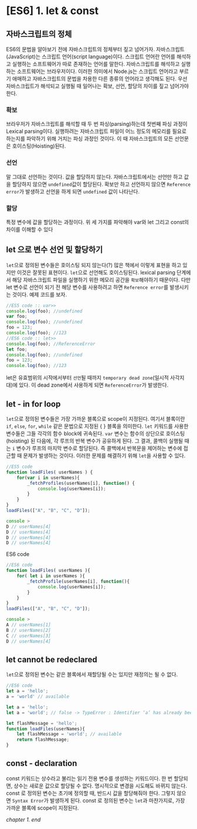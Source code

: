 # [ES6] 1. let & const
## 자바스크립트의 정체
ES6의 문법을 알아보기 전에 자바스크립트의 정체부터 짚고 넘어가자. 자바스크립트(JavaScript)는 스크립트 언어(script language)이다. 스크립트 언어란 언어를 해석하고 실행하는 소프트웨어가 따로 존재하는 언어를 말한다. 자바스크립트를 해석하고 실행하는 소프트웨어는 브라우저이다. 이러한 의미에서 Node.js는 스크립트 언어라고 부르기 애매하고 자바스크립트의 문법을 차용한 다른 종류의 언어라고 생각해도 된다. 우선 자바스크립트가 해석되고 실행될 때 일어나는 확보, 선언, 할당의 차이를 짚고 넘어가야 한다.

### 확보
브라우저가 자바스크립트를 해석할 때 두 번 파싱(parsing)하는데 첫번째 파싱 과정이 Lexical parsing이다. 실행하려는 자바스크립트 파일이 어느 정도의 메모리를 필요로 하는지를 파악하기 위해 거치는 파싱 과정인 것이다. 이 때 자바스크립트의 모든 선언문은 호이스팅(Hoisting)된다.

### 선언
말 그대로 선언하는 것이다. 값을 할당하지 않는다. 자바스크립트에서는 선언만 하고 값을 할당하지 않으면 `undefined`값이 할당된다. 확보만 하고 선언하지 않으면 `Reference error`가 발생하고 선언을 하게 되면 `undefined` 값이 나타난다.

### 할당
특정 변수에 값을 할당하는 과정이다. 위 세 가지를 파악해야 var와 let 그리고 const의 차이를 이해할 수 있다


## let 으로 변수 선언 및 할당하기
`let`으로 정의된 변수들은 호이스팅 되지 않는다(?) 많은 책에서 이렇게 표현을 하고 있지만 이것은 잘못된 표현이다. `let`으로 선언해도 호이스팅된다. lexical parsing 단계에서 해당 자바스크립트 파일을 실행하기 위한 메모리 공간을 `확보`해야하기 때문이다. 다만 let 변수로 선언이 되기 전 해당 변수를 사용하려고 하면 `Reference error`를 발생시키는 것이다. 예제 코드를 보자.
```javascript
//ES5 code :: var>>
console.log(foo); //undefined
var foo;
console.log(foo); //undefined
foo = 123;
console.log(foo); //123
//ES6 code :: let>>
console.log(foo); //ReferenceError
let foo;
console.log(foo); //undefined
foo = 123;
console.log(foo); //123
```
let은 유효범위의 시작에서부터 `선언`될 때까지 `temporary dead zone`(일시적 사각지대)에 있다. 이 dead zone에서 사용하게 되면 `ReferenceError`가 발생한다.

  
## let - in for loop
`let`으로 정의된 변수들은 가장 가까운 블록으로 scope이 지정된다. 여기서 블록이란 `if`, `else`, `for`, `while` 같은 문법으로 지정된 { } 블록을 의미한다. `let` 키워드를 사용한 변수들은 그들 각각의 함수 block에 귀속된다. `var` 변수는 함수의 상단으로 호이스팅(hoisting) 된 다음에, 각 루프의 반복 변수가 공유하게 된다. 그 결과, 콜백이 실행될 때는 `i` 변수가 루프의 마지막 변수로 할당된다. 즉 콜백에서 반복문을 제어하는 변수에 접근할 때 문제가 발생하는 것이다. 이러한 문제를 해결하기 위해 `let`을 사용할 수 있다.

```javascript
//ES5 code
function loadFiles( userNames ) {
    for(var i in userNames){
        _fetchProfiles(userNames[i], function() {
            console.log(userNames[i]);
        }
    }
}
loadFiles(["A", "B", "C", "D"]);

console >
D // userNames[4]
D // userNames[4]
D // userNames[4]
D // userNames[4]
```
ES6 code  
```javascript
//ES6 code
function loadFiles( userNames ){
    for( let i in userNames ){
        _fetchProfile(userNames[i], function(){
            console.log(userNames[i]);
        }
    }
}
loadFiles(["A", "B", "C", "D"]);

console >
A // userNames[1]
B // userNames[2]
C // userNames[3]
D // userNames[4]
```
  
## let cannot be redeclared
`let`으로 정의된 변수는 같은 블록에서 재할당될 수는 있지만 재정의는 될 수 없다.
```javascript
//ES6 code
let a = 'hello';
a = 'world' // available

let a = 'hello';
let a = 'world'; // false -> TypeError : Identifier ‘a’ has already been declared

let flashMessage = 'hello';
function loadFiles(userNames){
    let flashMessage = 'world'; // available
    return flashMessage;
}
```

## const - declaration
const 키워드는 상수라고 불리는 읽기 전용 변수를 생성하는 키워드이다. 한 번 할당되면, 상수는 새로운 값으로 할당될 수 없다. 명시적으로 변경을 시도해도 바뀌지 않는다. const 로 정의된 변수는 초기에 정의할 때, 반드시 값을 할당해줘야 한다. 그렇지 않으면 `Syntax Error`가 발생하게 된다. const 로 정의된 변수는 `let`과 마찬가지로, 가장 가까운 블록에 scope이 지정된다.


_chapter 1. end_

